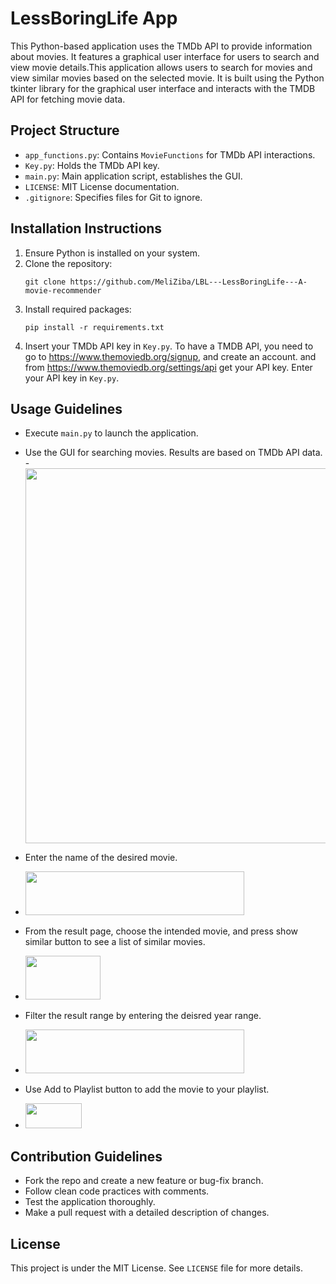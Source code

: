 # LessBoringLife App

This Python-based application uses the TMDb API to provide information about movies. It features a graphical user interface for users to search and view movie details.This application allows users to search for movies and view similar movies based on the selected movie. It is built using the Python tkinter library for the graphical user interface and interacts with the TMDB API for fetching movie data.

## Project Structure
- `app_functions.py`: Contains `MovieFunctions` for TMDb API interactions.
- `Key.py`: Holds the TMDb API key.
- `main.py`: Main application script, establishes the GUI.
- `LICENSE`: MIT License documentation.
- `.gitignore`: Specifies files for Git to ignore.

## Installation Instructions
1. Ensure Python is installed on your system.
2. Clone the repository:
   ```
   git clone https://github.com/MeliZiba/LBL---LessBoringLife---A-movie-recommender
   ```
3. Install required packages:
   ```
   pip install -r requirements.txt
   ```
4. Insert your TMDb API key in `Key.py`. To have a TMDB API, you need to go to https://www.themoviedb.org/signup, and create an account. and from https://www.themoviedb.org/settings/api get your API key. Enter your API key in `Key.py`.

## Usage Guidelines
- Execute `main.py` to launch the application.
- Use the GUI for searching movies. Results are based on TMDb API data.
-<img src="https://github.com/MeliZiba/LBL---LessBoringLife---A-movie-recommender/assets/145093756/c084425b-a48e-4c50-894d-81bc718dab38" width="800" height="600">
- Enter the name of the desired movie.
- <img src="https://github.com/MeliZiba/LBL---LessBoringLife---A-movie-recommender/assets/145093756/31dbe62d-c696-44c3-b14b-52b618046c79"  width="350" height="70">
- From the result page, choose the intended movie, and press show similar button to see a list of similar movies.
- <img src="https://github.com/MeliZiba/LBL---LessBoringLife---A-movie-recommender/assets/145093756/02e5500e-cf9d-4f7f-bf8f-a3c0ed313893" width="120" height="70">

- Filter the result range by entering the deisred year range.
- <img src="https://github.com/MeliZiba/LBL---LessBoringLife---A-movie-recommender/assets/145093756/d6b31a71-820d-49e9-aa47-8b83c6b293d7" width="350" height="70">
- Use Add to Playlist button to add the movie to your playlist.
- <img src="https://github.com/MeliZiba/LBL---LessBoringLife---A-movie-recommender/assets/145093756/4ccf20c6-74c9-41b3-80fc-3bd5e6ea4dd7" width="90" height="40">


## Contribution Guidelines
- Fork the repo and create a new feature or bug-fix branch.
- Follow clean code practices with comments.
- Test the application thoroughly.
- Make a pull request with a detailed description of changes.

## License
This project is under the MIT License. See `LICENSE` file for more details.

